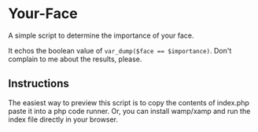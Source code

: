 # Your-Face
A simple script to determine the importance of your face.

It echos the boolean value of `var_dump($face == $importance)`. Don't complain to me about the results, please.

## Instructions
The easiest way to preview this script is to copy the contents of index.php paste it into a php code runner. Or, you can install wamp/xamp and run the index file directly in your browser.
